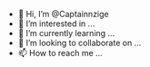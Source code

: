 - 👋 Hi, I’m @Captainnzige
- 👀 I’m interested in ...
- 🌱 I’m currently learning ...
- 💞️ I’m looking to collaborate on ...
- 📫 How to reach me ...

<!---
Captainnzige/Captainnzige is a ✨ special ✨ repository because its `README.md` (this file) appears on your GitHub profile.
You can click the Preview link to take a look at your changes.
--->
